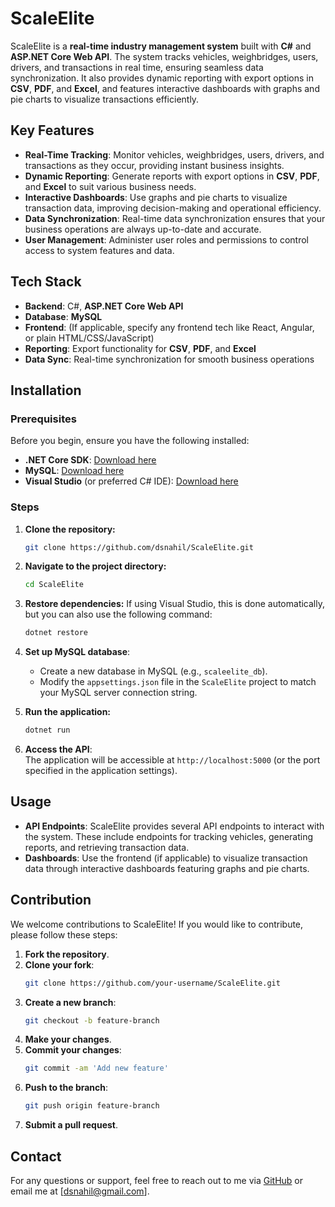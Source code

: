 # ScaleElite

ScaleElite is a **real-time industry management system** built with **C#** and **ASP.NET Core Web API**. The system tracks vehicles, weighbridges, users, drivers, and transactions in real time, ensuring seamless data synchronization. It also provides dynamic reporting with export options in **CSV**, **PDF**, and **Excel**, and features interactive dashboards with graphs and pie charts to visualize transactions efficiently.

## Key Features

- **Real-Time Tracking**: Monitor vehicles, weighbridges, users, drivers, and transactions as they occur, providing instant business insights.
- **Dynamic Reporting**: Generate reports with export options in **CSV**, **PDF**, and **Excel** to suit various business needs.
- **Interactive Dashboards**: Use graphs and pie charts to visualize transaction data, improving decision-making and operational efficiency.
- **Data Synchronization**: Real-time data synchronization ensures that your business operations are always up-to-date and accurate.
- **User Management**: Administer user roles and permissions to control access to system features and data.

## Tech Stack

- **Backend**: C#, **ASP.NET Core Web API**
- **Database**: **MySQL**
- **Frontend**: (If applicable, specify any frontend tech like React, Angular, or plain HTML/CSS/JavaScript)
- **Reporting**: Export functionality for **CSV**, **PDF**, and **Excel**
- **Data Sync**: Real-time synchronization for smooth business operations

## Installation

### Prerequisites

Before you begin, ensure you have the following installed:

- **.NET Core SDK**: [Download here](https://dotnet.microsoft.com/download)
- **MySQL**: [Download here](https://dev.mysql.com/downloads/installer/)
- **Visual Studio** (or preferred C# IDE): [Download here](https://visualstudio.microsoft.com/)

### Steps

1. **Clone the repository:**
   ```bash
   git clone https://github.com/dsnahil/ScaleElite.git
   ```

2. **Navigate to the project directory:**
   ```bash
   cd ScaleElite
   ```

3. **Restore dependencies:**
   If using Visual Studio, this is done automatically, but you can also use the following command:
   ```bash
   dotnet restore
   ```

4. **Set up MySQL database**:
   - Create a new database in MySQL (e.g., `scaleelite_db`).
   - Modify the `appsettings.json` file in the `ScaleElite` project to match your MySQL server connection string.

5. **Run the application:**
   ```bash
   dotnet run
   ```

6. **Access the API**:  
   The application will be accessible at `http://localhost:5000` (or the port specified in the application settings).

## Usage

- **API Endpoints**: ScaleElite provides several API endpoints to interact with the system. These include endpoints for tracking vehicles, generating reports, and retrieving transaction data.
- **Dashboards**: Use the frontend (if applicable) to visualize transaction data through interactive dashboards featuring graphs and pie charts.

## Contribution

We welcome contributions to ScaleElite! If you would like to contribute, please follow these steps:

1. **Fork the repository**.
2. **Clone your fork**:  
   ```bash
   git clone https://github.com/your-username/ScaleElite.git
   ```
3. **Create a new branch**:  
   ```bash
   git checkout -b feature-branch
   ```
4. **Make your changes**.
5. **Commit your changes**:  
   ```bash
   git commit -am 'Add new feature'
   ```
6. **Push to the branch**:  
   ```bash
   git push origin feature-branch
   ```
7. **Submit a pull request**.

## Contact

For any questions or support, feel free to reach out to me via [GitHub](https://github.com/dsnahil) or email me at [dsnahil@gmail.com].
